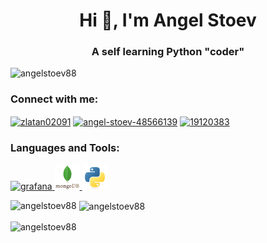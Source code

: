 <h1 align="center">Hi 👋, I'm Angel Stoev</h1>
<h3 align="center">A self learning Python "coder"</h3>

<p align="left"> <img src="https://komarev.com/ghpvc/?username=angelstoev88&label=Profile%20views&color=0e75b6&style=flat" alt="angelstoev88" /> </p>

<h3 align="left">Connect with me:</h3>
<p align="left">
<a href="https://twitter.com/zlatan02091" target="blank"><img align="center" src="https://raw.githubusercontent.com/rahuldkjain/github-profile-readme-generator/master/src/images/icons/Social/twitter.svg" alt="zlatan02091" height="30" width="40" /></a>
<a href="https://linkedin.com/in/angel-stoev-48566139" target="blank"><img align="center" src="https://raw.githubusercontent.com/rahuldkjain/github-profile-readme-generator/master/src/images/icons/Social/linked-in-alt.svg" alt="angel-stoev-48566139" height="30" width="40" /></a>
<a href="https://stackoverflow.com/users/19120383" target="blank"><img align="center" src="https://raw.githubusercontent.com/rahuldkjain/github-profile-readme-generator/master/src/images/icons/Social/stack-overflow.svg" alt="19120383" height="30" width="40" /></a>
</p>

<h3 align="left">Languages and Tools:</h3>
<p align="left"> <a href="https://grafana.com" target="_blank" rel="noreferrer"> <img src="https://www.vectorlogo.zone/logos/grafana/grafana-icon.svg" alt="grafana" width="40" height="40"/> </a> <a href="https://www.mongodb.com/" target="_blank" rel="noreferrer"> <img src="https://raw.githubusercontent.com/devicons/devicon/master/icons/mongodb/mongodb-original-wordmark.svg" alt="mongodb" width="40" height="40"/> </a> <a href="https://www.python.org" target="_blank" rel="noreferrer"> <img src="https://raw.githubusercontent.com/devicons/devicon/master/icons/python/python-original.svg" alt="python" width="40" height="40"/> </a> </p>

<p><img align="left" src="https://github-readme-stats.vercel.app/api/top-langs?username=angelstoev88&show_icons=true&locale=en&layout=compact" alt="angelstoev88" /></p>

<p>&nbsp;<img align="center" src="https://github-readme-stats.vercel.app/api?username=angelstoev88&show_icons=true&locale=en" alt="angelstoev88" /></p>

<p><img align="center" src="https://github-readme-streak-stats.herokuapp.com/?user=angelstoev88&" alt="angelstoev88" /></p>
